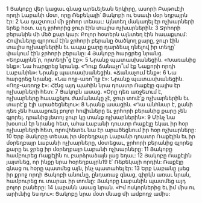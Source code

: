 1 Յակոբը վեր կացաւ գնաց արեւելեան երկիրը, ասորի Բաթուէլի որդի Լաբանի մօտ, որը Ռեբեկայի՝ Յակոբի ու Եսաւի մօր եղբայրն էր: 2 Նա դաշտում մի ջրհոր տեսաւ: Այնտեղ մակաղել էր ոչխարների երեք հօտ. այդ ջրհորից ջուր էին տալիս ոչխարներին: 3 Ջրհորի բերանին մի մեծ քար կար: Բոլոր հօտերն այնտեղ էին հաւաքւում: Հովիւները գլորում էին ջրհորի բերանը ծածկող քարը, ջուր էին տալիս ոչխարներին եւ ապա քարը դարձեալ դնելով իր տեղը՝ փակում էին ջրհորի բերանը: 4 Յակոբը հարցրեց նրանց. «Եղբայրնե՛ր, որտեղի՞ց էք»: 5 Նրանք պատասխանեցին. «Խառանից ենք»: Նա հարցրեց նրանց. «Դուք ճանաչո՞ւմ էք Նաքորի որդի Լաբանին»: Նրանք պատասխանեցին. «Ճանաչում ենք»: 6 Նա հարցրեց նրանց. «Նա ողջ-առո՞ղջ է»: Նրանք պատասխանեցին. «Ողջ-առողջ է»: Հէնց այդ պահին նրա դուստր Ռաքէլը գալիս էր ոչխարների հետ: 7 Յակոբն ասաց. «Օրը դեռ առջեւում է, ոչխարները հաւաքելու ժամանակը չէ, ջուր տուէ՛ք ոչխարներին եւ տարէ՛ք էլի արածեցնելու»: 8 Նրանք ասացին. «Դա անհնար է, քանի դեռ չեն հաւաքուել բոլոր հովիւները եւ ջրհորի բերանից քարը չեն գլորել. դրանից յետոյ ջուր կը տանք ոչխարներին»: 9 Մինչ նա խօսում էր նրանց հետ, ահա Լաբանի դուստր Ռաքէլը եկաւ իր հօր ոչխարների հետ, որովհետեւ նա էր արածեցնում իր հօր ոչխարները: 10 Երբ Յակոբը տեսաւ իր մօրեղբայր Լաբանի դուստր Ռաքէլին եւ իր մօրեղբայր Լաբանի ոչխարները, մօտեցաւ, ջրհորի բերանից գլորեց քարը եւ ջրեց իր մօրեղբայր Լաբանի ոչխարները: 11 Յակոբը համբուրեց Ռաքէլին ու բարձրաձայն լաց եղաւ: 12 Յակոբը Ռաքէլին յայտնեց, որ ինքը նրա հօրեղբայրն19 է՝ Ռեբեկայի որդին: Ռաքէլը գնաց ու հօրը պատմեց այն, ինչ պատահել էր: 13 Երբ Լաբանը լսեց իր քրոջ որդի Յակոբի անունը, ընդառաջ գնաց, գիրկն առաւ նրան, համբուրեց ու տարաւ իր տունը: Յակոբը Լաբանին պատմեց այդ բոլոր բաները: 14 Լաբանն ասաց նրան. «Իմ ոսկորներից եւ իմ միս ու արիւնից ես դու»: Յակոբը նրա մօտ մնաց մի ամբողջ ամիս:

